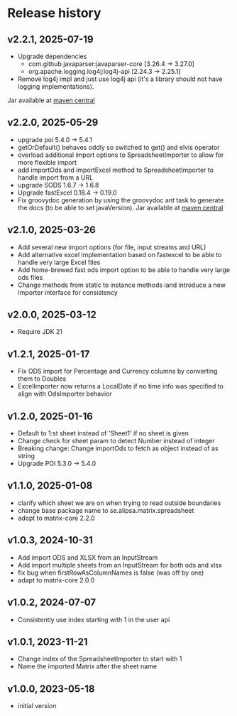 # Release history

## v2.2.1, 2025-07-19
- Upgrade dependencies
    - com.github.javaparser:javaparser-core [3.26.4 -> 3.27.0]
    - org.apache.logging.log4j:log4j-api [2.24.3 -> 2.25.1]
- Remove log4j impl and just use log4j api (it's a library should not have logging implementations).

Jar available at [maven central](https://repo1.maven.org/maven2/se/alipsa/matrix/matrix-spreadsheet/2.2.1/matrix-spreadsheet-2.2.1.jar)

## v2.2.0, 2025-05-29
- upgrade poi 5.4.0 -> 5.4.1
- getOrDefault() behaves oddly so switched to get() and elvis operator
- overload additional import options to SpreadsheetImporter to allow for more flexible import
- add importOds and importExcel method to SpreadsheetImporter to handle import from a URL
- upgrade SODS 1.6.7 -> 1.6.8
- Upgrade fastExcel 0.18.4 -> 0.19.0
- Fix groovydoc generation by using the groovydoc ant task to generate the docs (to be able to set javaVersion).
Jar available at [maven central](https://repo1.maven.org/maven2/se/alipsa/matrix/matrix-spreadsheet/2.2.0/matrix-spreadsheet-2.2.0.jar)

## v2.1.0, 2025-03-26
- Add several new import options (for file, input streams and URL)
- Add alternative excel implementation based on fastexcel to be able to handle very large Excel files
- Add home-brewed fast ods import option to be able to handle very large ods files
- Change methods from static to instance methods iand introduce a new Importer interface for consistency

## v2.0.0, 2025-03-12
- Require JDK 21

## v1.2.1, 2025-01-17
- Fix ODS import for Percentage and Currency columns by converting them to Doubles
- ExcelImporter now returns a LocalDate if no time info was specified to align with OdsImporter behavior 

## v1.2.0, 2025-01-16
- Default to 1:st sheet instead of 'Sheet1' if no sheet is given
- Change check for sheet param to detect Number instead of integer
- Breaking change: Change importOds to fetch as object instead of as string
- Upgrade POI 5.3.0 -> 5.4.0

## v1.1.0, 2025-01-08
- clarify which sheet we are on when trying to read outside boundaries
- change base package name to se.alipsa.matrix.spreadsheet
- adopt to matrix-core 2.2.0

## v1.0.3, 2024-10-31
- Add import ODS and XLSX from an InputStream
- Add import multiple sheets from an InputStream for both ods and xlsx
- fix bug when firstRowAsColumnNames is false (was off by one)
- adapt to matrix-core 2.0.0

## v1.0.2, 2024-07-07
- Consistently use index starting with 1 in the user api

## v1.0.1, 2023-11-21
- Change index of the SpreadsheetImporter to start with 1
- Name the imported Matrix after the sheet name

## v1.0.0, 2023-05-18
- initial version